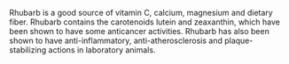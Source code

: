 



Rhubarb is a good source of vitamin C, calcium, magnesium and dietary fiber. Rhubarb contains the carotenoids lutein and zeaxanthin, which have been shown to have some anticancer activities. Rhubarb has also been shown to have anti-inflammatory, anti-atherosclerosis and plaque-stabilizing actions in laboratory animals.

